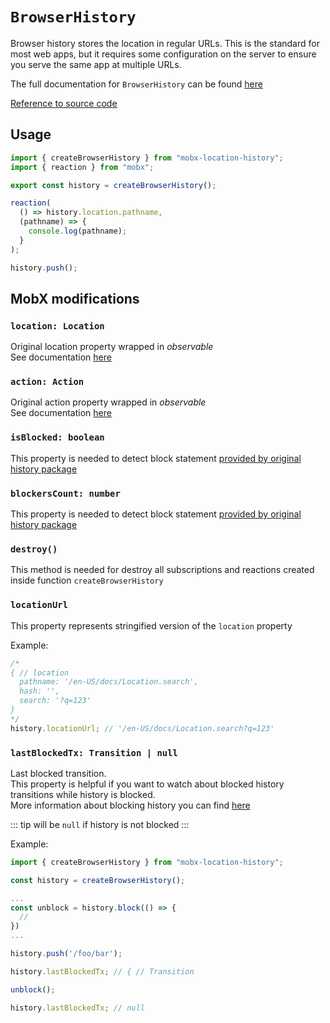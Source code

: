 # `BrowserHistory`

Browser history stores the location in regular URLs. This is the standard for
most web apps, but it requires some configuration on the server to ensure you
serve the same app at multiple URLs.

The full documentation for `BrowserHistory` can be found [here](https://github.com/remix-run/history/blob/main/docs/api-reference.md#history)

[Reference to source code](/src/history/index.ts)

## Usage

```ts
import { createBrowserHistory } from "mobx-location-history";
import { reaction } from "mobx";

export const history = createBrowserHistory();

reaction(
  () => history.location.pathname,
  (pathname) => {
    console.log(pathname);
  }
);

history.push();
```

## MobX modifications

### `location: Location` <Badge type="tip" text="observable.deep" />

Original location property wrapped in _observable_  
See documentation [here](https://github.com/remix-run/history/blob/main/docs/api-reference.md#location)

### `action: Action` <Badge type="tip" text="observable.ref" />

Original action property wrapped in _observable_  
See documentation [here](https://github.com/remix-run/history/blob/main/docs/api-reference.md#historyaction)

### `isBlocked: boolean` <Badge type="warning" text="computed.struct" />

This property is needed to detect block statement [provided by original history package](https://github.com/remix-run/history/blob/main/docs/api-reference.md#historyblockblocker-blocker)

### `blockersCount: number` <Badge type="tip" text="observable.ref" />

This property is needed to detect block statement [provided by original history package](https://github.com/remix-run/history/blob/main/docs/api-reference.md#historyblockblocker-blocker)

### `destroy()`

This method is needed for destroy all subscriptions and reactions created inside function `createBrowserHistory`

### `locationUrl` <Badge type="warning" text="computed.struct" />

This property represents stringified version of the `location` property

Example:

```ts
/*
{ // location
  pathname: '/en-US/docs/Location.search',
  hash: '',
  search: '?q=123'
}
*/
history.locationUrl; // '/en-US/docs/Location.search?q=123'
```

### `lastBlockedTx: Transition | null` <Badge type="tip" text="observable.ref" />

Last blocked transition.  
This property is helpful if you want to watch about blocked history transitions while history is blocked.  
More information about blocking history you can find [here](https://github.com/remix-run/history/blob/main/docs/api-reference.md#historyblockblocker-blocker)

::: tip will be `null` if history is not blocked
:::

Example:

```ts
import { createBrowserHistory } from "mobx-location-history";

const history = createBrowserHistory();

...
const unblock = history.block(() => {
  //
})
...

history.push('/foo/bar');

history.lastBlockedTx; // { // Transition

unblock();

history.lastBlockedTx; // null
```
